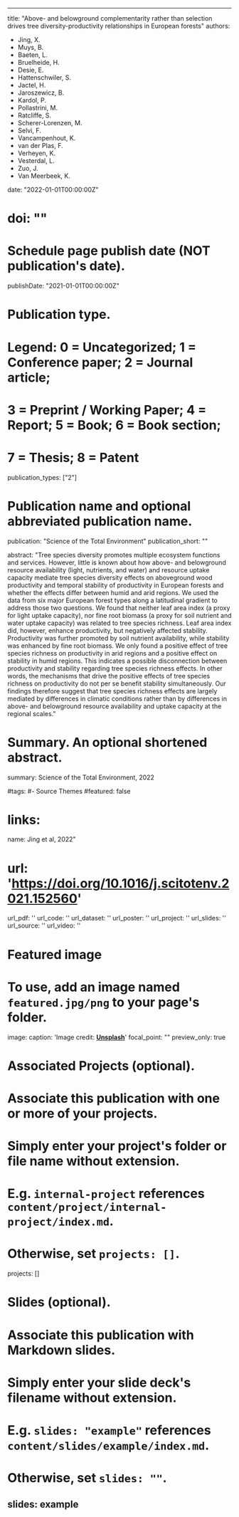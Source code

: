  ---
title: "Above- and belowground complementarity rather than selection drives tree diversity-productivity relationships in European forests"
authors:
- Jing, X.
- Muys, B.
- Baeten, L.
- Bruelheide, H.
- Desie, E.
- Hattenschwiler, S.
- Jactel, H.
- Jaroszewicz, B.
- Kardol, P.
- Pollastrini, M.
- Ratcliffe, S.
- Scherer-Lorenzen, M.
- Selvi, F.
- Vancampenhout, K.
- van der Plas, F.
- Verheyen, K.
- Vesterdal, L.
- Zuo, J.
- Van Meerbeek, K.

date: "2022-01-01T00:00:00Z"
# doi: ""

# Schedule page publish date (NOT publication's date).
publishDate: "2021-01-01T00:00:00Z"

# Publication type.
# Legend: 0 = Uncategorized; 1 = Conference paper; 2 = Journal article;
# 3 = Preprint / Working Paper; 4 = Report; 5 = Book; 6 = Book section;
# 7 = Thesis; 8 = Patent
publication_types: ["2"]

# Publication name and optional abbreviated publication name.
publication: "Science of the Total Environment"
publication_short: ""

abstract: "Tree species diversity promotes multiple ecosystem functions and services. However, little is known about how above- and belowground resource availability (light, nutrients, and water) and resource uptake capacity mediate tree species diversity effects on aboveground wood productivity and temporal stability of productivity in European forests and whether the effects differ between humid and arid regions. We used the data from six major European forest types along a latitudinal gradient to address those two questions. We found that neither leaf area index (a proxy for light uptake capacity), nor fine root biomass (a proxy for soil nutrient and water uptake capacity) was related to tree species richness. Leaf area index did, however, enhance productivity, but negatively affected stability. Productivity was further promoted by soil nutrient availability, while stability was enhanced by fine root biomass. We only found a positive effect of tree species richness on productivity in arid regions and a positive effect on stability in humid regions. This indicates a possible disconnection between productivity and stability regarding tree species richness effects. In other words, the mechanisms that drive the positive effects of tree species richness on productivity do not per se benefit stability simultaneously. Our findings therefore suggest that tree species richness effects are largely mediated by differences in climatic conditions rather than by differences in above- and belowground resource availability and uptake capacity at the regional scales."
# Summary. An optional shortened abstract.
summary: Science of the Total Environment, 2022

#tags:
#- Source Themes
#featured: false

# links:
name: Jing et al, 2022"
# url: 'https://doi.org/10.1016/j.scitotenv.2021.152560'
url_pdf: ''
url_code: ''
url_dataset: ''
url_poster: ''
url_project: ''
url_slides: ''
url_source: ''
url_video: ''

# Featured image
# To use, add an image named `featured.jpg/png` to your page's folder. 
image:
  caption: 'Image credit: [**Unsplash**](blog.pensoft.net)'
  focal_point: ""
  preview_only: true

# Associated Projects (optional).
#   Associate this publication with one or more of your projects.
#   Simply enter your project's folder or file name without extension.
#   E.g. `internal-project` references `content/project/internal-project/index.md`.
#   Otherwise, set `projects: []`.
projects: []

# Slides (optional).
#   Associate this publication with Markdown slides.
#   Simply enter your slide deck's filename without extension.
#   E.g. `slides: "example"` references `content/slides/example/index.md`.
#   Otherwise, set `slides: ""`.
slides: example
---
